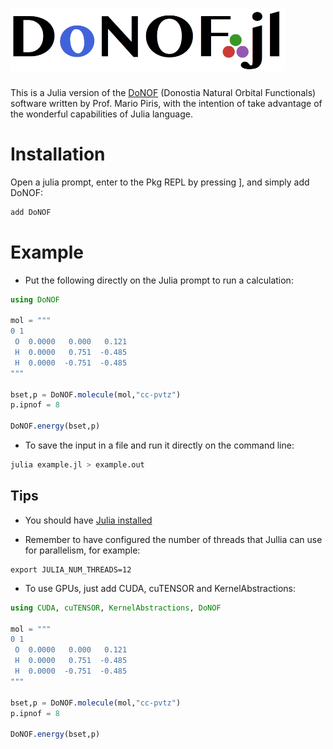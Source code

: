 # <img src="https://github.com/felipelewyee/DoNOF.jl/blob/master/DoNOFjl.png" height=100>

This is a Julia version of the [DoNOF](https://github.com/DoNOF/DoNOFsw/) (Donostia Natural Orbital Functionals) software written by Prof. Mario Piris, with the intention of take advantage of the wonderful capabilities of Julia language.

# Installation

Open a julia prompt, enter to the Pkg REPL by pressing ], and simply add DoNOF:
~~~julia
add DoNOF
~~~

# Example

- Put the following directly on the Julia prompt to run a calculation:
~~~julia
using DoNOF

mol = """
0 1
 O  0.0000   0.000   0.121
 H  0.0000   0.751  -0.485
 H  0.0000  -0.751  -0.485
"""

bset,p = DoNOF.molecule(mol,"cc-pvtz")
p.ipnof = 8

DoNOF.energy(bset,p)
~~~

- To save the input in a file and run it directly on the command line:
~~~bash
julia example.jl > example.out
~~~

## Tips

- You should have [Julia installed](https://julialang.org/downloads)

- Remember to have configured the number of threads that Jullia can use for parallelism, for example:
~~~
export JULIA_NUM_THREADS=12
~~~

- To use GPUs, just add CUDA, cuTENSOR and KernelAbstractions:
~~~julia
using CUDA, cuTENSOR, KernelAbstractions, DoNOF

mol = """
0 1
 O  0.0000   0.000   0.121
 H  0.0000   0.751  -0.485
 H  0.0000  -0.751  -0.485
"""

bset,p = DoNOF.molecule(mol,"cc-pvtz")
p.ipnof = 8

DoNOF.energy(bset,p)
~~~

